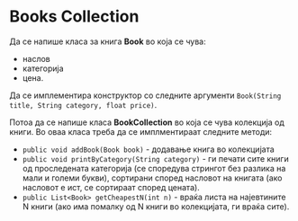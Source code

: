 # Books Collection

<p>Да се напише класа за книга <strong>Book</strong> во која се чува:</p>

<ul>
<li>наслов</li>
<li>категорија</li>
<li>цена. </li>
</ul>

<p>Да се имплементира конструктор со следните аргументи <code>Book(String title, String category, float price)</code>.</p>

<p>Потоа да се напише класа <strong>BookCollection</strong> во која се чува колекција од книги. Во оваа класа треба да се имплментираат следните методи:</p>

<ul>
<li><code>public void addBook(Book book)</code> - додавање книга во колекцијата </li>
<li><code>public void printByCategory(String category)</code> - ги печати сите книги од проследената категорија (се споредува стрингот без разлика на мали и големи букви), сортирани според насловот на книгата (ако насловот е ист, се сортираат според цената). </li>
<li><code>public List&lt;Book&gt; getCheapestN(int n)</code> - враќа листа на најевтините N книги (ако има помалку од N книги во колекцијата, ги враќа сите).</li>
</ul>